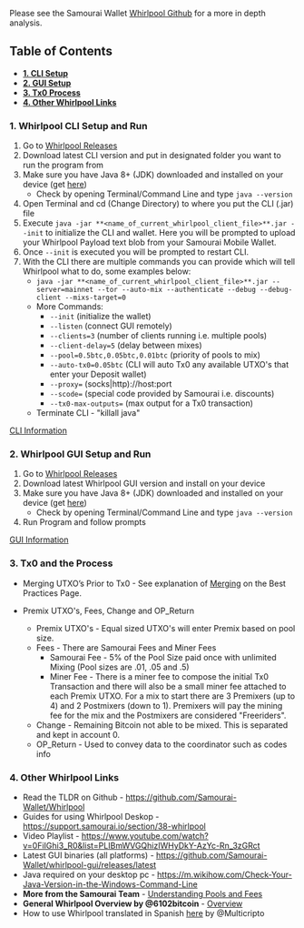 Please see the Samourai Wallet [Whirlpool Github](https://github.com/Samourai-Wallet/Whirlpool) for a more in depth analysis.

## Table of Contents
* [**1. CLI Setup**](https://github.com/PuraVlda/samourai-wallet-android/wiki/Whirlpool-Setup-and-Tx0-Architecture#1-whirlpool-cli-setup-and-run)
* [**2. GUI Setup**](https://github.com/PuraVlda/samourai-wallet-android/wiki/Whirlpool-Setup-and-Tx0-Architecture#2-whirlpool-gui-setup-and-run)
* [**3. Tx0 Process**](https://github.com/PuraVlda/samourai-wallet-android/wiki/Whirlpool-Setup-and-Tx0-Architecture#3-tx0-and-the-process)
* [**4. Other Whirlpool Links**](https://github.com/PuraVlda/samourai-wallet-android/wiki/Whirlpool-Setup-and-Tx0-Architecture#4-other-whirlpool-links)

### 1. Whirlpool CLI Setup and Run

1. Go to [Whirlpool Releases](https://github.com/Samourai-Wallet/whirlpool-client-cli/releases)
2. Download latest CLI version and put in designated folder you want to run the program from
3. Make sure you have Java 8+ (JDK) downloaded and installed on your device (get [here](https://www.oracle.com/technetwork/java/javase/downloads/jdk8-downloads-2133151.html))
     * Check by opening Terminal/Command Line and type `java --version`
4. Open Terminal and cd (Change Directory) to where you put the CLI (.jar) file
5. Execute `java -jar **<name_of_current_whirlpool_client_file>**.jar --init` to initialize the CLI and wallet.  Here you will be prompted to upload your Whirlpool Payload text blob from your Samourai Mobile Wallet.  
6. Once `--init` is executed you will be prompted to restart CLI.
7. With the CLI there are multiple commands you can provide which will tell Whirlpool what to do, some examples below:
     * `java -jar **<name_of_current_whirlpool_client_file>**.jar --server=mainnet --tor --auto-mix --authenticate --debug --debug-client --mixs-target=0` 
     * More Commands:
          * `--init` (initialize the wallet)
          * `--listen` (connect GUI remotely)
          * `--clients=3` (number of clients running i.e. multiple pools)
          * `--client-delay=5` (delay between mixes)
          * `--pool=0.5btc,0.05btc,0.01btc` (priority of pools to mix)
          * `--auto-tx0=0.05btc` (CLI will auto Tx0 any available UTXO's that enter your Deposit wallet)
          * `--proxy=` (socks|http)://host:port
          * `--scode=` (special code provided by Samourai i.e. discounts)
          * `--tx0-max-outputs=` (max output for a Tx0 transaction)
     * Terminate CLI - "killall java"

[CLI Information](https://github.com/Samourai-Wallet/whirlpool-client-cli)

### 2. Whirlpool GUI Setup and Run

1. Go to [Whirlpool Releases](https://github.com/Samourai-Wallet/whirlpool-gui/releases)
2. Download latest Whirlpool GUI version and install on your device
3. Make sure you have Java 8+ (JDK) downloaded and installed on your device (get [here](https://www.oracle.com/technetwork/java/javase/downloads/jdk8-downloads-2133151.html))
     * Check by opening Terminal/Command Line and type `java --version`
4. Run Program and follow prompts

[GUI Information](https://github.com/Samourai-Wallet/whirlpool-gui)


### 3. Tx0 and the Process

* Merging UTXO’s Prior to Tx0 - See explanation of [Merging](https://github.com/PuraVlda/samourai-wallet-android/wiki/Bitcoin-Privacy-Best-Practices) on the Best Practices Page.

* Premix UTXO's, Fees, Change and OP_Return

     * Premix UTXO's - Equal sized UTXO's will enter Premix based on pool size.
     * Fees - There are Samourai Fees and Miner Fees
          * Samourai Fee - 5% of the Pool Size paid once with unlimited Mixing (Pool sizes are .01, .05 and .5) 
          * Miner Fee - There is a miner fee to compose the initial Tx0 Transaction and there will also be a small miner fee attached to each Premix UTXO.  For a mix to start there are 3 Premixers (up to 4) and 2 Postmixers (down to 1).  Premixers will pay the mining fee for the mix and the Postmixers are considered "Freeriders".
     * Change - Remaining Bitcoin not able to be mixed.  This is separated and kept in account 0.
     * OP_Return - Used to convey data to the coordinator such as codes info


### 4. Other Whirlpool Links

* Read the TLDR on Github - https://github.com/Samourai-Wallet/Whirlpool
* Guides for using Whirlpool Deskop - https://support.samourai.io/section/38-whirlpool
* Video Playlist - https://www.youtube.com/watch?v=0FiIGhi3_R0&list=PLIBmWVGQhizIWHyDkY-AzYc-Rn_3zGRct
* Latest GUI binaries (all platforms) - https://github.com/Samourai-Wallet/whirlpool-gui/releases/latest
* Java required on your desktop pc - https://m.wikihow.com/Check-Your-Java-Version-in-the-Windows-Command-Line
* **More from the Samourai Team** - [Understanding Pools and Fees](https://support.samourai.io/article/81-understanding-pools-and-pool-fees)
* **General Whirlpool Overview by @6102bitcoin** - [Overview](https://github.com/6102bitcoin/FAQ/blob/master/whirlpool.md)
* How to use Whirlpool translated in Spanish [here](https://medium.com/@Multicripto/c%C3%B3mo-hacer-coinjoin-en-whirlpool-con-samourai-wallet-bc5b599f87b8) by @Multicripto

